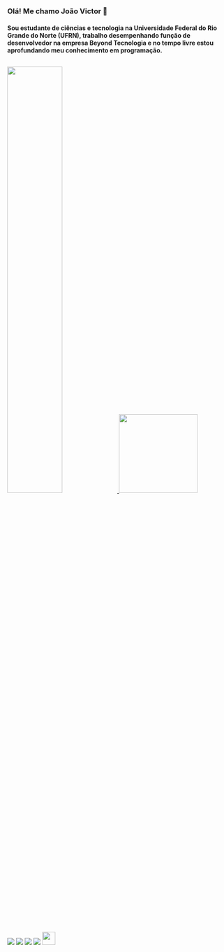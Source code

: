 ### Olá! Me chamo João Victor 👋

#### Sou estudante de ciências e tecnologia na Universidade Federal do Rio Grande do Norte (UFRN), trabalho desempenhando função de desenvolvedor na empresa Beyond Tecnologia e no tempo livre estou aprofundando meu conhecimento em programação.

  ##
  
<div height="100%">
  <a href="https://github.com/jvsouz4">
  <img height="50%" src="https://github-readme-stats.vercel.app/api?username=jvsouz4&show_icons=true&theme=tokyonight&include_all_commits=true&count_private=true"/>
  <img height="180em" src="https://github-readme-stats.vercel.app/api/top-langs/?username=jvsouz4&layout=compact&langs_count=7&theme=tokyonight"/>  
</div>
  
  ##
  
<div>
   <a href="https://instagram.com/jvsouz4" target="_blank"><img src="https://img.shields.io/badge/-Instagram-%23E4405F?style=for-the-badge&logo=instagram&logoColor=white" target="_blank"></a>
  <a href="mailto:joaovsouz@gmail.com"><img src="https://img.shields.io/badge/-Gmail-%23333?style=for-the-badge&logo=gmail&logoColor=white" target="_blank"></a>
  <a href="https://github.com/jvsouz4" target="_blank"><img src="https://img.shields.io/badge/GitHub-100000?style=for-the-badge&logo=github&logoColor=white" target="_blank"></a>
  <a href="https://www.linkedin.com/in/jvsouz4" target="_blank"><img src="https://img.shields.io/badge/-LinkedIn-%230077B5?style=for-the-badge&logo=linkedin&logoColor=white" target="_blank"></a>
  <a href="https://cursos.alura.com.br/user/jvsouz4" target="_blank"><img style="width: 30px; height:30px" src="https://cursos.alura.com.br/assets/images/alura/favicon.ico" target="_blank"></a>
</div>
